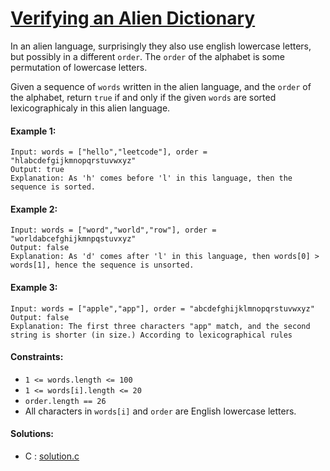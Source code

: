 # [Verifying an Alien Dictionary](https://leetcode.com/explore/challenge/card/april-leetcoding-challenge-2021/594/week-2-april-8th-april-14th/3702/)

In an alien language, surprisingly they also use english lowercase letters, but possibly in a different ``order``. The ``order`` of the alphabet is some permutation of lowercase letters.

Given a sequence of ``words`` written in the alien language, and the ``order`` of the alphabet, return ``true`` if and only if the given ``words`` are sorted lexicographicaly in this alien language.

#### Example 1:
```
Input: words = ["hello","leetcode"], order = "hlabcdefgijkmnopqrstuvwxyz"
Output: true
Explanation: As 'h' comes before 'l' in this language, then the sequence is sorted.
```
#### Example 2:
```
Input: words = ["word","world","row"], order = "worldabcefghijkmnpqstuvxyz"
Output: false
Explanation: As 'd' comes after 'l' in this language, then words[0] > words[1], hence the sequence is unsorted.
```
#### Example 3:
```
Input: words = ["apple","app"], order = "abcdefghijklmnopqrstuvwxyz"
Output: false
Explanation: The first three characters "app" match, and the second string is shorter (in size.) According to lexicographical rules
```
#### Constraints:

- ``1 <= words.length <= 100``
- ``1 <= words[i].length <= 20``
- ``order.length == 26``
- All characters in ``words[i]`` and ``order`` are English lowercase letters.

#### Solutions:
- C : [solution.c](solution.c)

